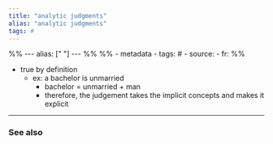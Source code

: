 ```yaml
---
title: "analytic judgments"
alias: "analytic judgments"
tags: #
---
```


%% ---
alias: [" "]
--- %%
%% - metadata
	- tags: #
	- source: 
	- fr: 
%%

- true by definition
	- ex: a bachelor is unmarried
		- bachelor = unmarried + man
		- therefore, the judgement takes the implicit concepts and makes it explicit

-------------
### See also

